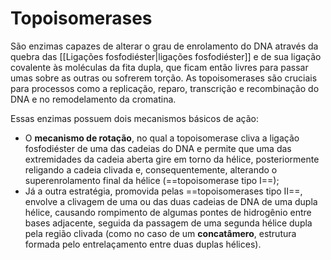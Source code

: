 # Topoisomerases
São enzimas capazes de alterar o grau de enrolamento do DNA através da quebra das [[Ligações fosfodiéster|ligações fosfodiéster]] e de sua ligação covalente às moléculas da fita dupla, que ficam então livres para passar umas sobre as outras ou sofrerem torção. As topoisomerases são cruciais para processos como a replicação, reparo, transcrição e recombinação do DNA e no remodelamento da cromatina.

Essas enzimas possuem dois mecanismos básicos de ação:
- O **mecanismo de rotação**, no qual a topoisomerase cliva a ligação fosfodiéster de uma das cadeias do DNA e permite que uma das extremidades da cadeia aberta gire em torno da hélice, posteriormente religando a cadeia clivada e, consequentemente, alterando o superenrolamento final da hélice (==topoisomerase tipo I==);
- Já a outra estratégia, promovida pelas ==topoisomerases tipo II==, envolve a clivagem de uma ou das duas cadeias de DNA de uma dupla hélice, causando rompimento de algumas pontes de hidrogênio entre bases adjacente, seguida da passagem de uma segunda hélice dupla pela região clivada (como no caso de um **concatâmero**, estrutura formada pelo entrelaçamento entre duas duplas hélices).